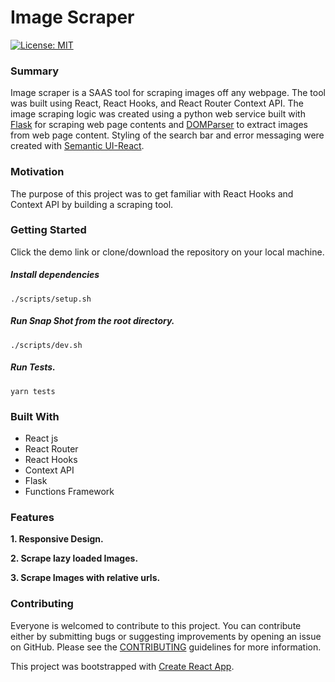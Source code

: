 # Image Scraper
<!-- [![Build Status](https://travis-ci.org/Yog9/SnapShot.svg?branch=master)](https://travis-ci.org/Yog9/SnapShot) -->
[![License: MIT](https://img.shields.io/badge/License-MIT-yellow.svg)](https://opensource.org/licenses/MIT)

<!-- [Demo of Snap Shot](https://yog9.github.io/SnapShot/) -->

### Summary

Image scraper is a SAAS tool for scraping images off any webpage. The tool was built using React, React Hooks, and React Router Context API. The image scraping logic was created using a python web service built with [Flask](https://flask.palletsprojects.com/en/2.0.x/) for scraping web page contents and [DOMParser]([https://developer.mozilla.org/en-US/docs/Web/API/DOMParser) to extract images from web page content. Styling of the search bar and error messaging were created with [Semantic UI-React](https://react.semantic-ui.com/).

### Motivation

The purpose of this project was to get familiar with React Hooks and Context API by building a scraping tool.

### Getting Started

Click the demo link or clone/download the repository on your local machine.

##### Install dependencies

`./scripts/setup.sh`

##### Run Snap Shot from the root directory.

`./scripts/dev.sh`

##### Run Tests.

`yarn tests`

### Built With

- React js
- React Router
- React Hooks
- Context API
- Flask
- Functions Framework

### Features

**1. Responsive Design.**

**2. Scrape lazy loaded Images.**

**3. Scrape Images with relative urls.**

### Contributing

Everyone is welcomed to contribute to this project. You can contribute either by submitting bugs or suggesting improvements by opening an issue on GitHub. Please see the [CONTRIBUTING](CONTRIBUTING.md) guidelines for more information.

This project was bootstrapped with [Create React App](https://github.com/facebook/create-react-app).
